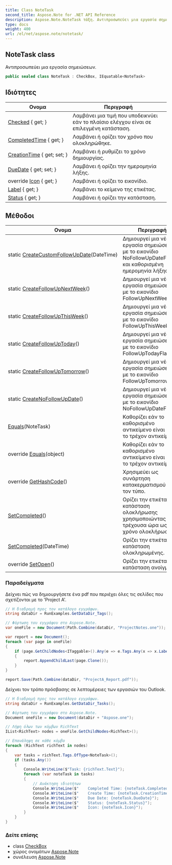 ```yaml
---
title: Class NoteTask
second_title: Aspose.Note for .NET API Reference
description: Aspose.Note.NoteTask τάξη. Αντιπροσωπεύει μια εργασία σημειώσεων.
type: docs
weight: 400
url: /el/net/aspose.note/notetask/
---
```

## NoteTask class

Αντιπροσωπεύει μια εργασία σημειώσεων.

```csharp
public sealed class NoteTask : CheckBox, IEquatable<NoteTask>
```

## Ιδιότητες

| Ονομα | Περιγραφή |
| --- | --- |
| [Checked](../../aspose.note/checkbox/checked/) { get; } | Λαμβάνει μια τιμή που υποδεικνύει εάν το πλαίσιο ελέγχου είναι σε επιλεγμένη κατάσταση. |
| [CompletedTime](../../aspose.note/checkbox/completedtime/) { get; } | Λαμβάνει ή ορίζει τον χρόνο που ολοκληρώθηκε. |
| [CreationTime](../../aspose.note/checkbox/creationtime/) { get; set; } | Λαμβάνει ή ρυθμίζει το χρόνο δημιουργίας. |
| [DueDate](../../aspose.note/notetask/duedate/) { get; set; } | Λαμβάνει ή ορίζει την ημερομηνία λήξης. |
| override [Icon](../../aspose.note/notetask/icon/) { get; } | Λαμβάνει ή ορίζει το εικονίδιο. |
| [Label](../../aspose.note/checkbox/label/) { get; } | Λαμβάνει το κείμενο της ετικέτας. |
| [Status](../../aspose.note/checkbox/status/) { get; } | Λαμβάνει ή ορίζει την κατάσταση. |

## Μέθοδοι

| Ονομα | Περιγραφή |
| --- | --- |
| static [CreateCustomFollowUpDate](../../aspose.note/notetask/createcustomfollowupdate/)(DateTime) | Δημιουργεί μια νέα εργασία σημειώσεων με το εικονίδιο NoFollowUpDateFlag και καθορισμένη ημερομηνία λήξης. |
| static [CreateFollowUpNextWeek](../../aspose.note/notetask/createfollowupnextweek/)() | Δημιουργεί μια νέα εργασία σημειώσεων με το εικονίδιο FollowUpNextWeekFlag. |
| static [CreateFollowUpThisWeek](../../aspose.note/notetask/createfollowupthisweek/)() | Δημιουργεί μια νέα εργασία σημειώσεων με το εικονίδιο FollowUpThisWeekFlag. |
| static [CreateFollowUpToday](../../aspose.note/notetask/createfollowuptoday/)() | Δημιουργεί μια νέα εργασία σημειώσεων με το εικονίδιο FollowUpTodayFlag. |
| static [CreateFollowUpTomorrow](../../aspose.note/notetask/createfollowuptomorrow/)() | Δημιουργεί μια νέα εργασία σημειώσεων με το εικονίδιο FollowUpTomorrowFlag. |
| static [CreateNoFollowUpDate](../../aspose.note/notetask/createnofollowupdate/)() | Δημιουργεί μια νέα εργασία σημειώσεων με το εικονίδιο NoFollowUpDateFlag. |
| [Equals](../../aspose.note/notetask/equals/#equals)(NoteTask) | Καθορίζει εάν το καθορισμένο αντικείμενο είναι ίσο με το τρέχον αντικείμενο. |
| override [Equals](../../aspose.note/notetask/equals/#equals_1)(object) | Καθορίζει εάν το καθορισμένο αντικείμενο είναι ίσο με το τρέχον αντικείμενο. |
| override [GetHashCode](../../aspose.note/notetask/gethashcode/)() | Χρησιμεύει ως συνάρτηση κατακερματισμού για τον τύπο. |
| [SetCompleted](../../aspose.note/checkbox/setcompleted/)() | Ορίζει την ετικέτα σε κατάσταση ολοκλήρωσης χρησιμοποιώντας την τρέχουσα ώρα ως χρόνο ολοκλήρωσης. |
| [SetCompleted](../../aspose.note/checkbox/setcompleted/)(DateTime) | Ορίζει την ετικέτα σε κατάσταση ολοκληρωμένης. |
| override [SetOpen](../../aspose.note/notetask/setopen/)() | Ορίζει την ετικέτα σε κατάσταση ανοίγματος. |

### Παραδείγματα

Δείχνει πώς να δημιουργήσετε ένα pdf που περιέχει όλες τις σελίδες που σχετίζονται με το 'Project A'.

```csharp
// Η διαδρομή προς τον κατάλογο εγγράφων.
string dataDir = RunExamples.GetDataDir_Tags();

// Φόρτωση του εγγράφου στο Aspose.Note.
var oneFile = new Document(Path.Combine(dataDir, "ProjectNotes.one"));

var report = new Document();
foreach (var page in oneFile)
{
    if (page.GetChildNodes<ITaggable>().Any(e => e.Tags.Any(x => x.Label.Contains("Project A"))))
    {
        report.AppendChildLast(page.Clone());
    }
}

report.Save(Path.Combine(dataDir, "ProjectA_Report.pdf"));
```

Δείχνει τον τρόπο πρόσβασης σε λεπτομέρειες των εργασιών του Outlook.

```csharp
// Η διαδρομή προς τον κατάλογο εγγράφων.
string dataDir = RunExamples.GetDataDir_Tasks();

// Φόρτωση του εγγράφου στο Aspose.Note.
Document oneFile = new Document(dataDir + "Aspose.one");

// Λήψη όλων των κόμβων RichText
IList<RichText> nodes = oneFile.GetChildNodes<RichText>();

// Επανάληψη σε κάθε κόμβο
foreach (RichText richText in nodes)
{
    var tasks = richText.Tags.OfType<NoteTask>();
    if (tasks.Any())
    {
        Console.WriteLine($"Task: {richText.Text}");
        foreach (var noteTask in tasks)
        {
            // Ανάκτηση ιδιοτήτων
            Console.WriteLine($"    Completed Time: {noteTask.CompletedTime}");
            Console.WriteLine($"    Create Time: {noteTask.CreationTime}");
            Console.WriteLine($"    Due Date: {noteTask.DueDate}");
            Console.WriteLine($"    Status: {noteTask.Status}");
            Console.WriteLine($"    Icon: {noteTask.Icon}");
        }
    }
}
```

### Δείτε επίσης

* class [CheckBox](../checkbox/)
* χώρος ονομάτων [Aspose.Note](../../aspose.note/)
* συνέλευση [Aspose.Note](../../)


